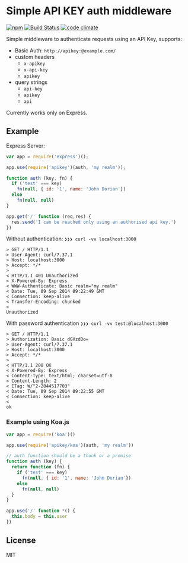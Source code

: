 # Simple API KEY auth middleware

[![npm](http://img.shields.io/npm/l/apikey.svg?style=flat-square)](https://www.npmjs.org/package/apikey)
[![Build Status](http://img.shields.io/travis/aliem/node-apikey.svg?style=flat-square)](https://travis-ci.org/aliem/node-apikey)
[![code climate](http://img.shields.io/codeclimate/github/aliem/node-apikey.svg?style=flat-square)](https://codeclimate.com/github/aliem/node-apikey)

Simple middleware to authenticate requests using an API Key, supports:

- Basic Auth: `http://apikey:@example.com/`
- custom headers
	- `x-apikey`
	- `x-api-key`
	- `apikey`
- query strings
	- `api-key`
	- `apikey`
	- `api`

Currently works only on Express.


## Example

Express Server:

```js
var app = require('express')();

app.use(require('apikey')(auth, 'my realm'));

function auth (key, fn) {
  if ('test' === key)
    fn(null, { id: '1', name: 'John Dorian'})
  else
    fn(null, null)
}

app.get('/' function (req,res) {
  res.send('I can be reached only using an authorised api key.')
})
```


Without authentication: `❯❯❯ curl -vv localhost:3000`

```
> GET / HTTP/1.1
> User-Agent: curl/7.37.1
> Host: localhost:3000
> Accept: */*
> 
< HTTP/1.1 401 Unauthorized
< X-Powered-By: Express
< WWW-Authenticate: Basic realm="my realm"
< Date: Tue, 09 Sep 2014 09:22:49 GMT
< Connection: keep-alive
< Transfer-Encoding: chunked
< 
Unauthorized
```

With password authentication `❯❯❯ curl -vv test:@localhost:3000`

```
> GET / HTTP/1.1
> Authorization: Basic dGVzdDo=
> User-Agent: curl/7.37.1
> Host: localhost:3000
> Accept: */*
> 
< HTTP/1.1 200 OK
< X-Powered-By: Express
< Content-Type: text/html; charset=utf-8
< Content-Length: 2
< ETag: W/"2-2044517703"
< Date: Tue, 09 Sep 2014 09:22:55 GMT
< Connection: keep-alive
< 
ok
```

### Example using Koa.js

```js
var app = require('koa')()

app.use(require('apikey/koa')(auth, 'my realm'))

// auth function should be a thunk or a promise
function auth (key) {
  return function (fn) {
    if ('test' === key)
      fn(null, { id: '1', name: 'John Dorian'})
    else
      fn(null, null)
  }
}

app.use('/' function *() {
  this.body = this.user
})
```

## License

MIT
